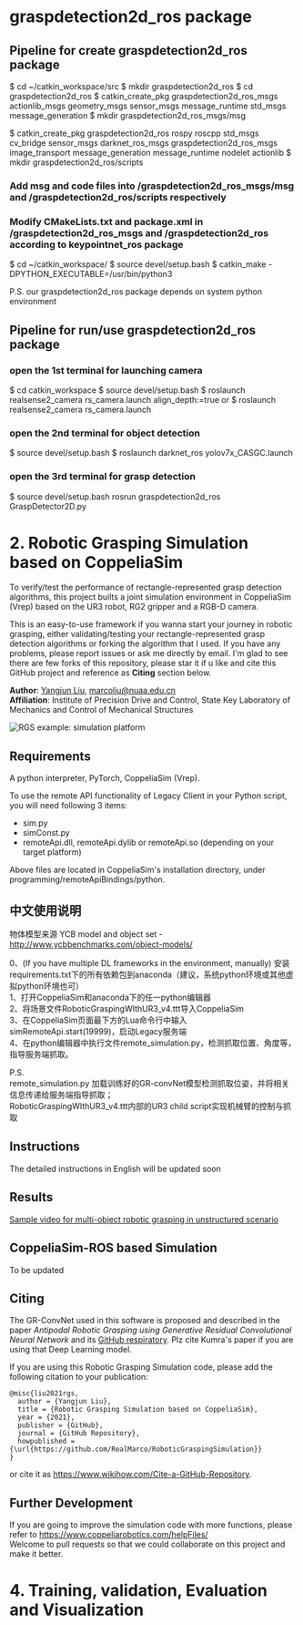 

#  graspdetection2d_ros package
## Pipeline for create graspdetection2d_ros package

$ cd ~/catkin_workspace/src
$ mkdir graspdetection2d_ros
$ cd graspdetection2d_ros
$ catkin_create_pkg graspdetection2d_ros_msgs actionlib_msgs geometry_msgs sensor_msgs message_runtime std_msgs message_generation
$ mkdir graspdetection2d_ros_msgs/msg

$ catkin_create_pkg graspdetection2d_ros rospy roscpp std_msgs cv_bridge sensor_msgs darknet_ros_msgs graspdetection2d_ros_msgs image_transport message_generation message_runtime nodelet actionlib
$ mkdir graspdetection2d_ros/scripts

### Add msg and code files into /graspdetection2d_ros_msgs/msg and /graspdetection2d_ros/scripts respectively
### Modify CMakeLists.txt and package.xml in /graspdetection2d_ros_msgs and /graspdetection2d_ros according to keypointnet_ros package

$ cd ~/catkin_workspace/
$ source devel/setup.bash
$ catkin_make -DPYTHON_EXECUTABLE=/usr/bin/python3

P.S.  our graspdetection2d_ros package depends on system python environment

## Pipeline for run/use graspdetection2d_ros package
### open the 1st terminal for launching camera
$ cd catkin_workspace
$ source devel/setup.bash
$ roslaunch realsense2_camera rs_camera.launch align_depth:=true
or $ roslaunch realsense2_camera rs_camera.launch

### open the 2nd terminal for object detection
$ source devel/setup.bash
$ roslaunch darknet_ros yolov7x_CASGC.launch

### open the 3rd terminal for grasp detection
$ source devel/setup.bash
rosrun graspdetection2d_ros GraspDetector2D.py

# 2. Robotic Grasping Simulation based on CoppeliaSim
To verify/test the performance of rectangle-represented grasp detection algorithms, this project builts a joint simulation environment in CoppeliaSim (Vrep) based on the UR3 robot, RG2 gripper and a RGB-D camera.   

This is an easy-to-use framework if you wanna start your journey in robotic grasping, either validating/testing your rectangle-represented grasp detection algorithms or forking the algorithm that I used. If you have any problems, please report issues or ask me directly by email. I'm glad to see there are few forks of this repository, please star it if u like and cite this GitHub project and reference as **Citing** section below.

**Author**: [Yangjun Liu](https://github.com/RealMarco/), marcoliu@nuaa.edu.cn  
**Affiliation**: Institute of Precision Drive and Control, State Key Laboratory of Mechanics and Control of Mechanical Structures  

![RGS example: simulation platform](simulation_platform4.png)


## Requirements  
A python interpreter, PyTorch, CoppeliaSim (Vrep).  

To use the remote API functionality of Legacy Client in your Python script, you will need following 3 items:  
- sim.py  
- simConst.py  
- remoteApi.dll, remoteApi.dylib or remoteApi.so (depending on your target platform)  

Above files are located in CoppeliaSim's installation directory, under programming/remoteApiBindings/python.  

## 中文使用说明
物体模型来源 YCB model and object set - http://www.ycbbenchmarks.com/object-models/  

0、(If you have multiple DL frameworks in the environment, manually) 安装requirements.txt下的所有依赖包到anaconda（建议，系统python环境或其他虚拟python环境也可）  
1、打开CoppeliaSim和anaconda下的任一python编辑器  
2、将场景文件RoboticGraspingWIthUR3_v4.ttt导入CoppeliaSim  
3、在CoppeliaSim页面最下方的Lua命令行中输入simRemoteApi.start(19999)，启动Legacy服务端  
4、在python编辑器中执行文件remote_simulation.py，检测抓取位置、角度等，指导服务端抓取。  
  
P.S.   
remote_simulation.py 加载训练好的GR-convNet模型检测抓取位姿，并将相关信息传递给服务端指导抓取；  
RoboticGraspingWIthUR3_v4.ttt内部的UR3 child script实现机械臂的控制与抓取

## Instructions
The detailed instructions in English will be updated soon

## Results
[Sample video for multi-object robotic grasping in unstructured scenario](https://github.com/RealMarco/RoboticGraspingSimulation/blob/main/multi-object%20Grasping%20Simulation.mp4)

## CoppeliaSim-ROS based Simulation
To be updated

## Citing
The GR-ConvNet used in this software is proposed and described in the paper *Antipodal Robotic Grasping using Generative Residual Convolutional Neural Network* and its [GitHub respiratory](https://github.com/skumra/robotic-grasping). Plz cite Kumra's paper if you are using that Deep Learning model.  

If you are using this Robotic Grasping Simulation code, please add the following citation to your publication:
```
@misc{liu2021rgs,
  author = {Yangjun Liu},
  title = {Robotic Grasping Simulation based on CoppeliaSim},
  year = {2021},
  publisher = {GitHub},
  journal = {GitHub Repository},
  howpublished = {\url{https://github.com/RealMarco/RoboticGraspingSimulation}}
}
```

or cite it as https://www.wikihow.com/Cite-a-GitHub-Repository.

## Further Development
If you are going to improve the simulation code with more functions, please refer to https://www.coppeliarobotics.com/helpFiles/  
Welcome to pull requests so that we could collaborate on this project and make it better.


# 4. Training, validation, Evaluation and Visualization







